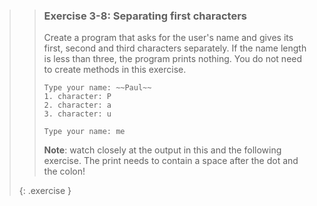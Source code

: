 >> ### Exercise 3-8: Separating first characters
>> 
>> Create a program that asks for the user's name and gives its first, second and third characters separately. If the name length is less than three, the program prints nothing. You do not need to create methods in this exercise.
>> 
>>```output
>> Type your name: ~~Paul~~
>> 1. character: P
>> 2. character: a
>> 3. character: u
>>```
>>
>>```output
>> Type your name: me
>>```
>>
>> **Note**: watch closely at the output in this and the following exercise. The print needs to contain a space after the dot and the colon!
>>
>{: .exercise } 